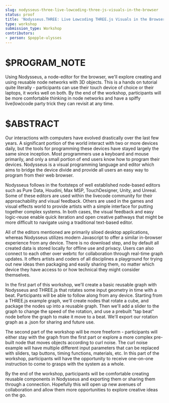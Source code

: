 ```yaml
---
slug: nodysseus-three-live-lowcoding-three-js-visuals-in-the-browser
status: proof
title: 'Nodysseus.THREE: Live Lowcoding THREE.js Visuals in the Browser'
type: workshop
submission_type: Workshop
contributors:
- person: $popple-ulysses
---
```


# $PROGRAM_NOTE

Using Nodysseus, a node-editor for the browser, we'll explore creating and using reusable node networks with 3D objects. This is a hands on tutorial quite literally - participants can use their touch device of choice or their laptops, it works well on both. By the end of the workshop, participants will be more comfortable thinking in node networks and have a spiffy live(low)code party trick they can revisit at any time.

# $ABSTRACT

Our interactions with computers have evolved drastically over the last few years. A significant portion of the world interact with two or more devices daily, but the tools for programming these devices have stayed largely the same since inception. Most programmers use a keyboard and mouse primarily, and only a small portion of end users know how to program their devices. Nodysseus is a visual programming language and editor which aims to bridge the device divide and provide all users an easy way to program from their web browser. 

Nodysseus follows in the footsteps of well established node-based editors such as Pure Data, Houdini, Max MSP, TouchDesigner, Unity, and Unreal. Some of these editors are used within the livecode community for their approachability and visual feedback. Others are used in the games and visual effects world to provide artists with a simple interface for putting together complex systems. In both cases, the visual feedback and easy logic-reuse enable quick iteration and open creative pathways that might be more difficult to navigate using a traditional text-based editor. 

All of the editors mentioned are primarily siloed desktop applications, whereas Nodysseus utilizes modern Javascript to offer a similar in-browser experience from any device. There is no download step, and by default all created data is stored locally for offline use and privacy. Users can also connect to each other over webrtc for collaboration through real-time graph updates. It offers artists and coders of all disciplines a playground for trying out new ideas then packaging and easily sharing them, no matter which device they have access to or how technical they might consider themselves. 

In the first part of this workshop, we'll create a basic reusable graph with Nodysseus and THREE.js that rotates some input geometry in time with a beat. Participants will be able to follow along from any device. Starting from a THREE.js example graph, we'll create nodes that rotate a cube, and package the nodes up into a reusable graph. Then we'll add a slider to the graph to change the speed of the rotation, and use a prebuilt "tap beat" node before the graph to make it move to a beat. We'll export our rotation graph as a .json for sharing and future use. 

The second part of the workshop will be more freeform - participants will either stay with the graph from the first part or explore a more complex pre-built node that moves objects according to curl noise. The curl noise example will have multiple different input parameters that can be replaced with sliders, tap buttons, timing functions, materials, etc. In this part of the workshop, participants will have the opportunity to receive one-on-one instruction to come to grasps with the system as a whole. 

By the end of the workshop, participants will be comfortable creating reusable components in Nodysseus and exporting them or sharing them through a connection. Hopefully this will open up new avenues of collaboration and allow them more opportunities to explore creative ideas on the go.
